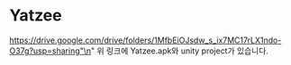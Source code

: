 # Yatzee
https://drive.google.com/drive/folders/1MfbEiOJsdw_s_ix7MC17rLX1ndo-O37g?usp=sharing"\n"
위 링크에 Yatzee.apk와 unity project가 있습니다.
